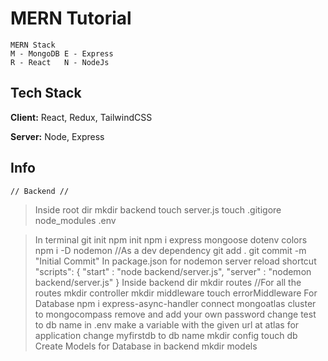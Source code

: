  
# MERN Tutorial
    MERN Stack 
    M - MongoDB E - Express
    R - React   N - NodeJs

## Tech Stack

**Client:** React, Redux, TailwindCSS

**Server:** Node, Express


## Info

    // Backend //

> Inside root dir
    mkdir backend touch server.js
    touch .gitigore node_modules .env

> In terminal
    git init
    npm init
    npm i express mongoose dotenv colors
    npm i -D nodemon //As a dev dependency
    git add .
    git commit -m "Initial Commit"
> In package.json for nodemon server reload shortcut
    "scripts": {
    "start" : "node backend/server.js",
    "server" : "nodemon backend/server.js"
    }
> Inside backend dir
    mkdir routes //For all the routes
    mkdir controller 
    mkdir middleware touch errorMiddleware
> For Database
    npm i express-async-handler
    connect mongoatlas cluster to mongocompass
    remove <password> and add your own password change test to db name
    in .env make a variable with the given url at atlas for application change myfirstdb to db name
    mkdir config touch db
> Create Models for Database
    in backend mkdir models





